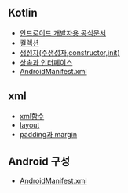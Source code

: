 ## Kotlin

* [안드로이드 개발자용 공식문서](https://developer.android.com)
* [컬렉션]()
* [생성자(주생성자,constructor,init)]()
* [상속과 인터페이스](https://velog.io/@kang9366/코틀린-상속과-인터페이스)
* [AndroidManifest.xml](https://velog.io/@jjung/AndroidManifest.xml-이란-cczwkwxi)

## xml
* [xml함수](https://velog.io/@jjung/AndroidManifest.xml-이란-cczwkwxi)
* [layout]()
* [padding과 margin]()

## Android 구성
* [AndroidManifest.xml](https://velog.io/@jjung/AndroidManifest.xml-이란-cczwkwxi)

